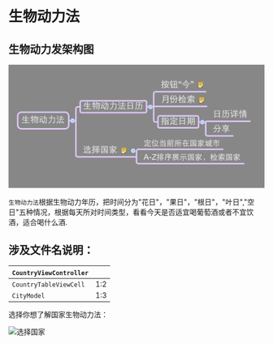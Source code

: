 # 生物动力法


## 生物动力发架构图

![生物动力法](生物动力法.png)


```生物动力法```根据生物动力年历，把时间分为"花日"，"果日"，"根日"，"叶日","空日"五种情况，根据每天所对时间类型，看看今天是否适宜喝葡萄酒或者不宜饮酒，适合喝什么酒.


## 涉及文件名说明：

| ```CountryViewController``` |  |
| -- | -- |
| ```CountryTableViewCell``` | 1:2 |
| ```CityModel``` | 1:3 |






选择你想了解国家生物动力法：

![选择国家](国家.png)




